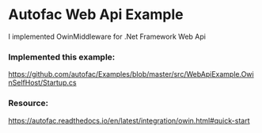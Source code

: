 
# Autofac Web Api Example


I implemented OwinMiddleware for .Net Framework Web Api


### Implemented this example:
https://github.com/autofac/Examples/blob/master/src/WebApiExample.OwinSelfHost/Startup.cs

### Resource:
https://autofac.readthedocs.io/en/latest/integration/owin.html#quick-start

